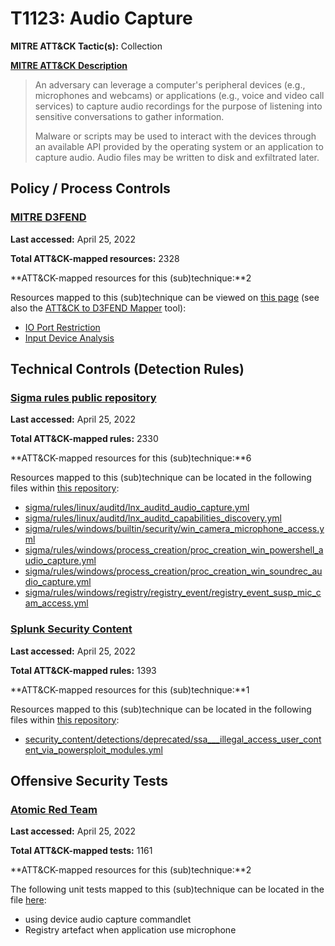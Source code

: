 # T1123: Audio Capture
**MITRE ATT&CK Tactic(s):** Collection

**[MITRE ATT&CK Description](https://attack.mitre.org/techniques/T1123)**
<blockquote>An adversary can leverage a computer's peripheral devices (e.g., microphones and webcams) or applications (e.g., voice and video call services) to capture audio recordings for the purpose of listening into sensitive conversations to gather information.

Malware or scripts may be used to interact with the devices through an available API provided by the operating system or an application to capture audio. Audio files may be written to disk and exfiltrated later.</blockquote>
## Policy / Process Controls
### [MITRE D3FEND](https://d3fend.mitre.org/)
**Last accessed:** April 25, 2022

**Total ATT&CK-mapped resources:** 2328

**ATT&CK-mapped resources for this (sub)technique:**2

Resources mapped to this (sub)technique can be viewed on [this page](https://d3fend.mitre.org/) (see also the [ATT&CK to D3FEND Mapper](https://d3fend.mitre.org/tools/attack-mapper) tool):

* [IO Port Restriction](https://d3fend.mitre.org/techniques/d3f:IOPortRestriction)
* [Input Device Analysis](https://d3fend.mitre.org/techniques/d3f:InputDeviceAnalysis)

## Technical Controls (Detection Rules)
### [Sigma rules public repository](https://github.com/SigmaHQ/sigma)
**Last accessed:** April 25, 2022

**Total ATT&CK-mapped rules:** 2330

**ATT&CK-mapped resources for this (sub)technique:**6

Resources mapped to this (sub)technique can be located in the following files within [this repository](https://github.com/SigmaHQ/sigma/tree/master/rules):

* [sigma/rules/linux/auditd/lnx_auditd_audio_capture.yml](https://github.com/SigmaHQ/sigma/blob/master/rules/linux/auditd/lnx_auditd_audio_capture.yml)
* [sigma/rules/linux/auditd/lnx_auditd_capabilities_discovery.yml](https://github.com/SigmaHQ/sigma/blob/master/rules/linux/auditd/lnx_auditd_capabilities_discovery.yml)
* [sigma/rules/windows/builtin/security/win_camera_microphone_access.yml](https://github.com/SigmaHQ/sigma/blob/master/rules/windows/builtin/security/win_camera_microphone_access.yml)
* [sigma/rules/windows/process_creation/proc_creation_win_powershell_audio_capture.yml](https://github.com/SigmaHQ/sigma/blob/master/rules/windows/process_creation/proc_creation_win_powershell_audio_capture.yml)
* [sigma/rules/windows/process_creation/proc_creation_win_soundrec_audio_capture.yml](https://github.com/SigmaHQ/sigma/blob/master/rules/windows/process_creation/proc_creation_win_soundrec_audio_capture.yml)
* [sigma/rules/windows/registry/registry_event/registry_event_susp_mic_cam_access.yml](https://github.com/SigmaHQ/sigma/blob/master/rules/windows/registry/registry_event/registry_event_susp_mic_cam_access.yml)

### [Splunk Security Content](https://github.com/splunk/security_content)
**Last accessed:** April 25, 2022

**Total ATT&CK-mapped rules:** 1393

**ATT&CK-mapped resources for this (sub)technique:**1

Resources mapped to this (sub)technique can be located in the following files within [this repository](https://github.com/splunk/security_content/tree/develop/detections):

* [security_content/detections/deprecated/ssa___illegal_access_user_content_via_powersploit_modules.yml](https://github.com/splunk/security_content/blob/develop/detections/deprecated/ssa___illegal_access_user_content_via_powersploit_modules.yml)


## Offensive Security Tests
### [Atomic Red Team](https://github.com/redcanaryco/atomic-red-team)
**Last accessed:** April 25, 2022

**Total ATT&CK-mapped tests:** 1161

**ATT&CK-mapped resources for this (sub)technique:**2

The following unit tests mapped to this (sub)technique can be located in the file [here](https://github.com/redcanaryco/atomic-red-team/tree/master/atomics/T1123/T1123.yaml):

* using device audio capture commandlet
* Registry artefact when application use microphone

